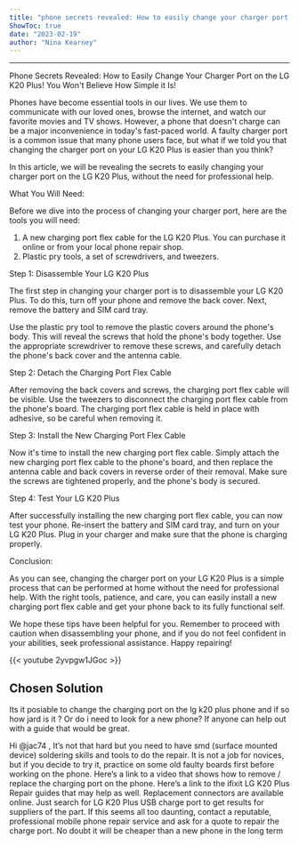 ```yaml
---
title: "phone secrets revealed: How to easily change your charger port on the LG K20 Plus! You won't believe how simple it is!"
ShowToc: true 
date: "2023-02-19"
author: "Nina Kearney"
---
```

*****
Phone Secrets Revealed: How to Easily Change Your Charger Port on the LG K20 Plus! You Won't Believe How Simple it Is!

Phones have become essential tools in our lives. We use them to communicate with our loved ones, browse the internet, and watch our favorite movies and TV shows. However, a phone that doesn't charge can be a major inconvenience in today's fast-paced world. A faulty charger port is a common issue that many phone users face, but what if we told you that changing the charger port on your LG K20 Plus is easier than you think?

In this article, we will be revealing the secrets to easily changing your charger port on the LG K20 Plus, without the need for professional help.

What You Will Need:

Before we dive into the process of changing your charger port, here are the tools you will need:

1. A new charging port flex cable for the LG K20 Plus. You can purchase it online or from your local phone repair shop.
2. Plastic pry tools, a set of screwdrivers, and tweezers.

Step 1: Disassemble Your LG K20 Plus

The first step in changing your charger port is to disassemble your LG K20 Plus. To do this, turn off your phone and remove the back cover. Next, remove the battery and SIM card tray.

Use the plastic pry tool to remove the plastic covers around the phone's body. This will reveal the screws that hold the phone's body together. Use the appropriate screwdriver to remove these screws, and carefully detach the phone's back cover and the antenna cable.

Step 2: Detach the Charging Port Flex Cable

After removing the back covers and screws, the charging port flex cable will be visible. Use the tweezers to disconnect the charging port flex cable from the phone's board. The charging port flex cable is held in place with adhesive, so be careful when removing it.

Step 3: Install the New Charging Port Flex Cable

Now it's time to install the new charging port flex cable. Simply attach the new charging port flex cable to the phone's board, and then replace the antenna cable and back covers in reverse order of their removal. Make sure the screws are tightened properly, and the phone's body is secured.

Step 4: Test Your LG K20 Plus

After successfully installing the new charging port flex cable, you can now test your phone. Re-insert the battery and SIM card tray, and turn on your LG K20 Plus. Plug in your charger and make sure that the phone is charging properly.

Conclusion:

As you can see, changing the charger port on your LG K20 Plus is a simple process that can be performed at home without the need for professional help. With the right tools, patience, and care, you can easily install a new charging port flex cable and get your phone back to its fully functional self.

We hope these tips have been helpful for you. Remember to proceed with caution when disassembling your phone, and if you do not feel confident in your abilities, seek professional assistance. Happy repairing!

{{< youtube 2yvpgw1JGoc >}} 



## Chosen Solution
 Its it posiable to change the charging port on the lg k20 plus phone and if so how jard is it ?
Or do i need to look for a new phone?
If anyone can help out with a guide that would be great.

 Hi @jac74 ,
It’s not that hard but you need to have smd (surface mounted device) soldering skills and tools to do the repair.
It is not a job for novices, but if you decide to try it, practice on some old faulty boards first before working on the phone.
Here’s a link to a video that shows how to remove / replace the charging port on the phone.
Here’s a link to the ifixit LG K20 Plus Repair guides that may help as well.
Replacement connectors are available online. Just search for LG K20 Plus USB charge port to get results for suppliers of the part.
If this seems all too daunting, contact a reputable, professional mobile phone repair service and ask for a quote to repair the charge port. No doubt it will be cheaper than a new phone in the long term




